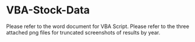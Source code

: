 # VBA-Stock-Data
Please refer to the word document for VBA Script. 
Please refer to the three attached png files for truncated screenshots of results by year. 
